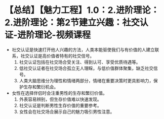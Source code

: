 # 【总结】【魅力工程】1.0：2.进阶理论：2.进阶理论：第2节建立兴趣：社交认证-进阶理论-视频课程

-   社交认证是快速打开他人兴趣的方法，人类本能驱使我们与有价值的人建立联系，社交认证是高价值者特有的社交信号。
    1.  社交认证包括在社交场合受关注、得到认可、享受优质待遇等。
    2.  低社交认证者在社交场合孤立无人理睬，与低价值群体聚集，缺乏社交信号。
    3.  人类大脑思维分为理性和情绪两部分，情绪在重要决策时更具影响力，保护生存和繁衍机会。
-   女性在选择伴侣时会注重男性的生存和繁衍价值。
    1.  外表容易辨别，但生存价值难以快速发现。
    2.  社交认证是判断男性生存价值的重要参考。
    3.  女性会在社交场合展示自己的魅力吸引男性注意。